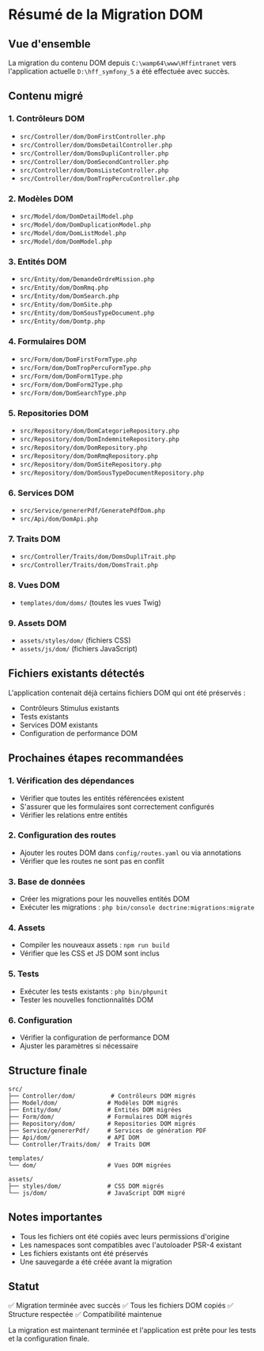 # Résumé de la Migration DOM

## Vue d'ensemble
La migration du contenu DOM depuis `C:\wamp64\www\Hffintranet` vers l'application actuelle `D:\hff_symfony_5` a été effectuée avec succès.

## Contenu migré

### 1. Contrôleurs DOM
- `src/Controller/dom/DomFirstController.php`
- `src/Controller/dom/DomsDetailController.php`
- `src/Controller/dom/DomsDupliController.php`
- `src/Controller/dom/DomSecondController.php`
- `src/Controller/dom/DomsListeController.php`
- `src/Controller/dom/DomTropPercuController.php`

### 2. Modèles DOM
- `src/Model/dom/DomDetailModel.php`
- `src/Model/dom/DomDuplicationModel.php`
- `src/Model/dom/DomListModel.php`
- `src/Model/dom/DomModel.php`

### 3. Entités DOM
- `src/Entity/dom/DemandeOrdreMission.php`
- `src/Entity/dom/DomRmq.php`
- `src/Entity/dom/DomSearch.php`
- `src/Entity/dom/DomSite.php`
- `src/Entity/dom/DomSousTypeDocument.php`
- `src/Entity/dom/Domtp.php`

### 4. Formulaires DOM
- `src/Form/dom/DomFirstFormType.php`
- `src/Form/dom/DomTropPercuFormType.php`
- `src/Form/dom/DomForm1Type.php`
- `src/Form/dom/DomForm2Type.php`
- `src/Form/dom/DomSearchType.php`

### 5. Repositories DOM
- `src/Repository/dom/DomCategorieRepository.php`
- `src/Repository/dom/DomIndemniteRepository.php`
- `src/Repository/dom/DomRepository.php`
- `src/Repository/dom/DomRmqRepository.php`
- `src/Repository/dom/DomSiteRepository.php`
- `src/Repository/dom/DomSousTypeDocumentRepository.php`

### 6. Services DOM
- `src/Service/genererPdf/GeneratePdfDom.php`
- `src/Api/dom/DomApi.php`

### 7. Traits DOM
- `src/Controller/Traits/dom/DomsDupliTrait.php`
- `src/Controller/Traits/dom/DomsTrait.php`

### 8. Vues DOM
- `templates/dom/doms/` (toutes les vues Twig)

### 9. Assets DOM
- `assets/styles/dom/` (fichiers CSS)
- `assets/js/dom/` (fichiers JavaScript)

## Fichiers existants détectés
L'application contenait déjà certains fichiers DOM qui ont été préservés :
- Contrôleurs Stimulus existants
- Tests existants
- Services DOM existants
- Configuration de performance DOM

## Prochaines étapes recommandées

### 1. Vérification des dépendances
- Vérifier que toutes les entités référencées existent
- S'assurer que les formulaires sont correctement configurés
- Vérifier les relations entre entités

### 2. Configuration des routes
- Ajouter les routes DOM dans `config/routes.yaml` ou via annotations
- Vérifier que les routes ne sont pas en conflit

### 3. Base de données
- Créer les migrations pour les nouvelles entités DOM
- Exécuter les migrations : `php bin/console doctrine:migrations:migrate`

### 4. Assets
- Compiler les nouveaux assets : `npm run build`
- Vérifier que les CSS et JS DOM sont inclus

### 5. Tests
- Exécuter les tests existants : `php bin/phpunit`
- Tester les nouvelles fonctionnalités DOM

### 6. Configuration
- Vérifier la configuration de performance DOM
- Ajuster les paramètres si nécessaire

## Structure finale
```
src/
├── Controller/dom/          # Contrôleurs DOM migrés
├── Model/dom/              # Modèles DOM migrés
├── Entity/dom/             # Entités DOM migrées
├── Form/dom/               # Formulaires DOM migrés
├── Repository/dom/         # Repositories DOM migrés
├── Service/genererPdf/     # Services de génération PDF
├── Api/dom/                # API DOM
└── Controller/Traits/dom/  # Traits DOM

templates/
└── dom/                    # Vues DOM migrées

assets/
├── styles/dom/             # CSS DOM migrés
└── js/dom/                 # JavaScript DOM migré
```

## Notes importantes
- Tous les fichiers ont été copiés avec leurs permissions d'origine
- Les namespaces sont compatibles avec l'autoloader PSR-4 existant
- Les fichiers existants ont été préservés
- Une sauvegarde a été créée avant la migration

## Statut
✅ Migration terminée avec succès
✅ Tous les fichiers DOM copiés
✅ Structure respectée
✅ Compatibilité maintenue

La migration est maintenant terminée et l'application est prête pour les tests et la configuration finale.
